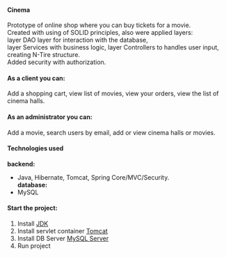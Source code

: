 
#### Cinema
Prototype of online shop where you can buy tickets for a movie. <br>
Created with using of SOLID principles, also were applied layers: <br>
layer  DAO layer for interaction with the database, <br>
layer  Services with business logic, layer Controllers to handles user input, creating N-Tire structure. <br>
Added security with authorization. <br>

#### As a client you can: <br>
Add a shopping cart, view list of movies, view your orders, view the list of cinema halls.

#### As an administrator you can: <br>
Add a movie, search users by email, add or view cinema halls or movies.

#### Technologies used <br>
**backend:** <br>
- Java, Hibernate, Tomcat, Spring Core/MVC/Security. <br>
**database:** <br>
- MySQL<br>

#### Start the project: <br>
1. Install [JDK](https://www.oracle.com/java/technologies/javase-downloads.html, "Download JDK") <br>
2. Install servlet container [Tomcat](https://tomcat.apache.org/download-90.cgi, "Download Tomcat") <br>
3. Install DB Server [MySQL Server](https://dev.mysql.com/downloads/) <br>
4. Run project
